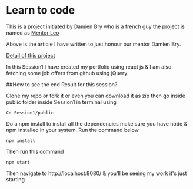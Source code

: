 # Learn to code

This is a project initiated by Damien Bry who is a french guy the project is named as [Mentor Leo](https://mentorleo.co/)
 
Above is the article I have written to just honour our mentor Damien Bry.

[Detail of this project](https://medium.com/@tmtushar28/i-started-learning-react-again-c936a59f3d05#.r5jz8ba5i)

In this Session1 I have created my portfolio using react js & I am also fetching some job offers from github using jQuery.

##How to see the end Result for this session?

Clone my repo or fork it or even you can download it as zip then go inside public folder inside Session1 in terminal using 
```
Cd Session1/public
```

Do a npm install to install all the dependencies make sure you have node & npm installed in your system. Run the command below
```
npm install
```
Then run this command 

```
npm start
```
Then navigate to http://localhost:8080/ & you'll be seeing my work it's just starting




